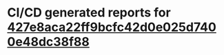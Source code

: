 # CI/CD generated reports for [427e8aca22ff9bcfc42d0e025d7400e48dc38f88](https://github.com/hydephp/develop/commit/427e8aca22ff9bcfc42d0e025d7400e48dc38f88)

